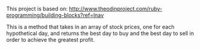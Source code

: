 This project is based on: http://www.theodinproject.com/ruby-programming/building-blocks?ref=lnav

This is a method that takes in an array of stock prices, one for each hypothetical day, and returns the best day to buy and the best day to sell in order to achieve the greatest profit. 